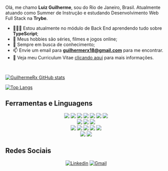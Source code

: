 Olá, me chamo **Luiz Guilherme**, sou do Rio de Janeiro, Brasil. Atualmente atuando como Summer de Instrução e estudando Desenvolvimento Web Full Stack na **Trybe**.

- 👨🏽‍💻 Estou atualmente no módulo de Back End aprendendo tudo sobre **TypeScript**; 
- 🤔 Meus hobbies são séries, filmes e jogos online;
- 💼 Sempre em busca de conhecimento;
- 📫 Envie um email para **guilhermerx18@gmail.com** para me encontrar.
- 📝 Veja meu Curriculum Vitae <a href="https://drive.google.com/file/d/1vqYGL_LorUgQz8eq4eo4yLAmB_uc4JA8/view?usp=sharing" target="_blank">clicando aqui</a> para mais informações.

<br>

<p>
  
  [![GuilhermeRx GitHub stats](https://github-readme-stats.vercel.app/api?username=GuilhermeRx&show_icons=true&theme=dracula&count_private=true)](https://github.com/anuraghazra/github-readme-stats)
  
</p>
  
<p>
  
  [![Top Langs](https://github-readme-stats.vercel.app/api/top-langs/?username=GuilhermeRx&layout=compact&theme=dracula)](https://github.com/anuraghazra/github-readme-stats)
  
</p>
  
## Ferramentas e Linguagens
<div align="center">
  <div align="center">
    <img src='https://img.shields.io/badge/HTML5-E34F26?style=for-the-badge&logo=html5&logoColor=white'>
    <img src='https://img.shields.io/badge/CSS3-1572B6?style=for-the-badge&logo=css3&logoColor=white'>
    <img src='https://img.shields.io/badge/JavaScript-323330?style=for-the-badge&logo=javascript&logoColor=F7DF1E'> 
    <img src='https://img.shields.io/badge/React-20232A?style=for-the-badge&logo=react&logoColor=61DAFB'>
    <img src='https://img.shields.io/badge/Redux-593D88?style=for-the-badge&logo=redux&logoColor=white'>
    <img src='https://img.shields.io/badge/firebase-%23039BE5.svg?style=for-the-badge&logo=firebase'>
    <img src='https://img.shields.io/badge/styled--components-DB7093?style=for-the-badge&logo=styled-components&logoColor=white'> 
  </div>
  <div align="center">
    <img src='https://img.shields.io/badge/Jest-C21325?style=for-the-badge&logo=jest&logoColor=white'>
    <img src='https://img.shields.io/badge/Mocha-8D6748?style=for-the-badge&logo=Mocha&logoColor=white'>
    <img src='https://img.shields.io/badge/-TestingLibrary-%23E33332?style=for-the-badge&logo=testing-library&logoColor=white'>
  </div>
  <div align="center">
    <img src='https://img.shields.io/badge/Docker-2CA5E0?style=for-the-badge&logo=docker&logoColor=white'>
    <img src='https://img.shields.io/badge/Node.js-339933?style=for-the-badge&logo=nodedotjs&logoColor=white'>
    <img src='https://img.shields.io/badge/Express.js-000000?style=for-the-badge&logo=express&logoColor=white'>
    <img src='https://img.shields.io/badge/MySQL-005C84?style=for-the-badge&logo=mysql&logoColor=white'>
    <img src='https://img.shields.io/badge/Sequelize-52B0E7?style=for-the-badge&logo=Sequelize&logoColor=white'>
  </div>
  <div align="center">
    <img src='https://img.shields.io/badge/Linux-FCC624?style=for-the-badge&logo=linux&logoColor=black'>
    <img src='https://img.shields.io/badge/GIT-E44C30?style=for-the-badge&logo=git&logoColor=white'>
  </div>
</div>




## Redes Sociais
  
<div align="center">
  <a href="https://www.linkedin.com/in/luizguilhermeavelino/" target="_blank" rel="external"><img src="https://img.shields.io/badge/LinkedIn-0077B5?style=for-the-badge&logo=linkedin&logoColor=white" alt="Linkedin"></a>
  <a href="mailto:guilhermerx18@gmail.com" target="_blank"><img src="https://img.shields.io/badge/Gmail-D14836?style=for-the-badge&logo=gmail&logoColor=white" alt="Gmail"></a> 

</div>
